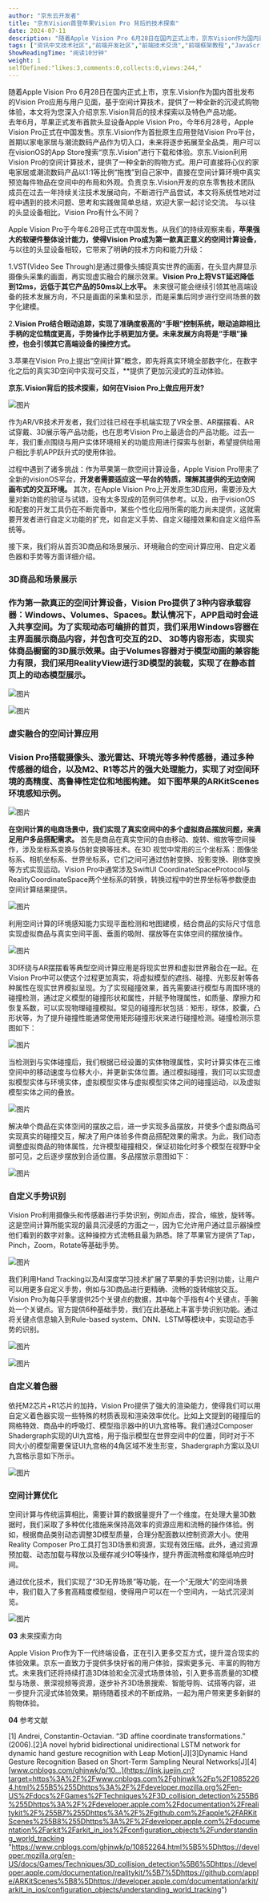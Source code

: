 ```yaml
---
author: "京东云开发者"
title: "京东Vision首登苹果Vision Pro 背后的技术探索"
date: 2024-07-11
description: "随着Apple Vision Pro 6月28日在国内正式上市，京东Vision作为国内首批发布的Vision Pro应用与用户见面，基于空间计算技术，提供了一种全新的沉浸式购物体验，本文将为您深入"
tags: ["资讯中文技术社区","前端开发社区","前端技术交流","前端框架教程","JavaScript 学习资源","CSS 技巧与最佳实践","HTML5 最新动态","前端工程师职业发展","开源前端项目","前端技术趋势"]
ShowReadingTime: "阅读10分钟"
weight: 1
selfDefined:"likes:3,comments:0,collects:0,views:244,"
---
```

随着Apple Vision Pro 6月28日在国内正式上市，京东.Vision作为国内首批发布的Vision Pro应用与用户见面，基于空间计算技术，提供了一种全新的沉浸式购物体验，本文将为您深入介绍京东.Vision背后的技术探索以及特色产品功能。  
去年6月，苹果正式发布首款头显设备Apple Vision Pro，今年6月28号，Apple Vision Pro正式在中国发售。京东.Vision作为首批原生应用登陆Vision Pro平台，首期以家电家居与潮流数码产品作为切入口，未来将逐步拓展至全品类，用户可以在visionOS的App Store搜索“京东.Vision”进行下载和体验。京东.Vision利用Vision Pro的空间计算技术，提供了一种全新的购物方式。用户可直接将心仪的家电家居或潮流数码产品以1:1等比例“拖拽”到自己家中，直接在空间计算环境中真实预览每件物品在空间中的布局和外观。负责京东.Vision开发的京东零售技术团队成员在过去一年持续关注技术发展动向，不断进行产品尝试，本文将系统性地对过程中遇到的技术问题、思考和实践做简单总结，欢迎大家一起讨论交流。 与以往的头显设备相比，Vision Pro有什么不同？

Apple Vision Pro于今年6.28号正式在中国发售。从我们的持续观察来看，**苹果强大的软硬件整体设计能力，使得Vision Pro成为第一款真正意义的空间计算设备，** 与以往的头显设备相较，它带来了明确的技术方向和能力升级：

1.VST(Video See Through)是通过摄像头捕捉真实世界的画面，在头显内屏显示摄像头采集的画面，再实现虚实融合的展示效果。**Vision Pro上将VST延迟降低到12ms，远低于其它产品的50ms以上水平。** 未来很可能会继续引领其他高端设备的技术发展方向，不只是画面的采集和显示，而是采集后同步进行空间场景的数字化建模。

2.**Vision Pro结合眼动追踪，实现了准确度极高的“手眼”控制系统，眼动追踪相比手柄的定位精度更高，手势操作比手柄更加方便。未来发展方向将是“手眼”操控，也会引领其它高端设备的操控方式。**

3.苹果在Vision Pro上提出“空间计算”概念，即先将真实环境全部数字化，在数字化之后的真实3D空间中实现可交互，\*\*提供了更加沉浸式的互动体验。

****京东.Vision背后的技术探索，如何在Vision Pro上做应用开发?****

![图片](/images/jueJin/e8812cacb962482.png)

作为AR/VR技术开发者，我们过往已经在手机端实现了VR全景、AR摆摆看、AR试穿戴、3D展示等产品功能，也在思考Vision Pro上最适合的产品功能。过去一年，我们重点围绕与用户实体环境相关的功能应用进行探索与创新，希望提供给用户相比手机APP跃升式的使用体验。

过程中遇到了诸多挑战：作为苹果第一款空间计算设备，Apple Vision Pro带来了全新的visionOS平台，**开发者需要适应这一平台的特质，理解其提供的无边空间画布式的交互环境。** 其次，在Apple Vision Pro上开发原生3D应用，需要涉及大量对新功能的验证与试错，没有太多现成的范例可供参考。以及，由于visionOS和配套的开发工具仍在不断完善中，某些个性化应用所需的能力尚未提供，这就需要开发者进行自定义功能的扩充，如自定义手势、自定义碰撞效果和自定义组件系统等。

接下来，我们将从首页3D商品和场景展示、环境融合的空间计算应用、自定义着色器和手势等方面详细介绍。

### 3D商品和场景展示

### 作为第一款真正的空间计算设备，Vision Pro提供了3种内容承载容器：Windows、Volumes、Spaces。默认情况下，APP启动时会进入共享空间。为了实现动态可编排的首页，我们采用Windows容器在主界面展示商品内容，并包含可交互的2D、 3D等内容形态，实现实体商品橱窗的3D展示效果。由于Volumes容器对于模型动画的兼容能力有限，我们采用RealityView进行3D模型的装载，实现了在静态首页上的动态模型展示。

![图片](/images/jueJin/3613b0be084145b.png)

![图片](/images/jueJin/f867d0825235457.png)

### 虚实融合的空间计算应用

### **Vision Pro搭载摄像头、激光雷达、环境光等多种传感器，通过多种传感器的组合，以及M2、R1等芯片的强大处理能力，实现了对空间环境的高精度、高鲁棒性定位和地图构建。** 如下图苹果的ARKitScenes环境感知示例。

![图片](/images/jueJin/fa92da21bf044f5.png)

**在空间计算的电商场景中，我们实现了真实空间中的多个虚拟商品摆放问题，来满足用户多品搭配需求。** 首先是商品在真实空间的自由移动、旋转、缩放等空间操作，涉及坐标系变换与仿射变换等技术。在3D 视觉中常用的三个坐标系：图像坐标系、相机坐标系、世界坐标系，它们之间可通过仿射变换、投影变换、刚体变换等方式实现运动。Vision Pro中通常涉及SwiftUI CoordinateSpaceProtocol与RealityCoordinateSpace两个坐标系的转换，转换过程中的世界坐标等参数便由空间计算结果提供。

![图片](/images/jueJin/00f79f4d65a546b.png)  

利用空间计算的环境感知能力实现平面检测和地图建模，结合商品的实际尺寸信息实现虚拟商品与真实空间平面、垂面的吸附、摆放等在实体空间的摆放操作。

![图片](/images/jueJin/123495273c6c4cc.png)

3D环绕与AR摆摆看等典型空间计算应用是将现实世界和虚拟世界融合在一起。在Vision Pro中可以使这个过程更加真实，将虚拟模型的遮挡、碰撞、光影反射等各种属性在现实世界模拟呈现。为了实现碰撞效果，首先需要进行模型与周围环境的碰撞检测，通过定义模型的碰撞形状和属性，并赋予物理属性，如质量、摩擦力和恢复系数，可以实现物理碰撞模拟。常见的碰撞形状包括：矩形，球体，胶囊，凸形状等，为了提升碰撞性能通常使用矩形碰撞形状来进行碰撞检测。碰撞检测示意图如下：

![图片](/images/jueJin/0d8fe6e3b14e4b7.png)

当检测到与实体碰撞后，我们根据已经设置的实体物理属性，实时计算实体在三维空间中的移动速度与位移大小，并更新实体位置。通过模拟碰撞，我们可以实现虚拟模型实体与环境实体，虚拟模型实体与虚拟模型实体之间的碰撞运动，以及虚拟模型实体之间的叠放。

![图片](/images/jueJin/775cf577c39f4fe.png)

解决单个商品在实体空间的摆放之后，进一步实现多品摆放，并使多个虚拟商品可实现真实的碰撞交互，解决了用户体验多件商品搭配效果的需求。为此，我们动态调整虚拟商品的物体属性，允许模型碰撞相交，保证初始化时多个模型在视野中全部可见，之后逐步摆放到合适位置。多品摆放示意图如下：

![图片](/images/jueJin/aa4dcb6bea52411.png)

### 自定义手势识别

Vision Pro利用摄像头和传感器进行手势识别，例如点击，捏合，缩放，旋转等。这是空间计算所能实现的最具沉浸感的方面之一，因为它允许用户通过显示器操控他们看到的数字对象。这种操控方式流畅且最为熟悉。除了苹果官方提供了Tap，Pinch，Zoom，Rotate等基础手势。

![图片](/images/jueJin/0bcbe68cebad47b.png)

我们利用Hand Tracking以及AI深度学习技术扩展了苹果的手势识别功能，让用户可以用更多自定义手势，例如与3D商品进行更精确、流畅的旋转缩放交互。Vision Pro为每只手掌提供25个关键点的数据，其中每个手指有4个关键点，手腕处一个关键点。官方提供6种基础手势，我们在此基础上丰富手势识别功能。通过将关键点信息输入到Rule-based system、DNN、LSTM等模块中，实现动态手势的识别。

![图片](/images/jueJin/fd2e388aa03c4f7.png)

![图片](/images/jueJin/d9a6bb849d0e4cb.png)

### 自定义着色器

依托M2芯片+R1芯片的加持，Vision Pro提供了强大的渲染能力，使得我们可以用自定义着色器实现一些特殊的材质表现和渲染效率优化。比如上文提到的碰撞后的网格特效、商品中的呼吸灯、模型指示器中的UI九宫格等。我们通过Composer Shadergraph实现的UI九宫格，用于指示模型在世界空间中的位置，同时对于不同大小的模型需要保证UI九宫格的4角区域不发生形变，Shadergraph方案以及UI九宫格示意如下所示。

![图片](/images/jueJin/0282cfdda65c4fc.png)

### 空间计算优化

空间计算与传统运算相比，需要计算的数据量提升了一个维度。在处理大量3D数据时，我们采取了多种优化措施来保持高效率的资源应用和流畅的操作体验。例如，根据商品类别动态调整3D模型质量，合理分配面数以控制资源大小。使用Reality Composer Pro工具打包3D场景和资源，实现有效压缩。此外，通过资源预加载、动态加载与释放以及缓存减少IO等操作，提升界面流畅度和降低响应时间。

通过优化技术，我们实现了“3D无界场景”等功能，在一个“无限大”的空间场景中，我们载入了多套高精度模型组，使得用户可以在一个空间内，一站式沉浸浏览。

![图片](/images/jueJin/1fe5a7e89a6342e.png)

**03** 未来探索方向 

Apple Vision Pro作为下一代终端设备，正在引入更多交互方式，提升混合现实的体验效果。京东一直致力于提供多快好省的用户体验，探索更多元、丰富的购物方式。未来我们还将持续打造3D体验和全沉浸式场景体验，引入更多高质量的3D模型与场景、景深视频等资源，逐步补齐3D场景搜索、智能导购、试搭等内容，进一步提升沉浸式体验效果。期待随着技术的不断成熟，一起为用户带来更多新鲜的购物体验。

**04** 参考文献

\[1\] Andrei, Constantin-Octavian. “3D affine coordinate transformations.” (2006).\[2\]A novel hybrid bidirectional unidirectional LSTM network for dynamic hand gesture recognition with Leap Motion\[J\]\[3\]Dynamic Hand Gesture Recognition Based on Short-Term Sampling Neural Networks\[J\]\[4\][www.cnblogs.com/ghjnwk/p/10…](https://link.juejin.cn?target=https%3A%2F%2Fwww.cnblogs.com%2Fghjnwk%2Fp%2F10852264.html%255B5%255Dhttps%3A%2F%2Fdeveloper.mozilla.org%2Fen-US%2Fdocs%2FGames%2FTechniques%2F3D_collision_detection%255B6%255Dhttps%3A%2F%2Fdeveloper.apple.com%2Fdocumentation%2Frealitykit%2F%255B7%255Dhttps%3A%2F%2Fgithub.com%2Fapple%2FARKitScenes%255B8%255Dhttps%3A%2F%2Fdeveloper.apple.com%2Fdocumentation%2Farkit%2Farkit_in_ios%2Fconfiguration_objects%2Funderstanding_world_tracking "https://www.cnblogs.com/ghjnwk/p/10852264.html%5B5%5Dhttps://developer.mozilla.org/en-US/docs/Games/Techniques/3D_collision_detection%5B6%5Dhttps://developer.apple.com/documentation/realitykit/%5B7%5Dhttps://github.com/apple/ARKitScenes%5B8%5Dhttps://developer.apple.com/documentation/arkit/arkit_in_ios/configuration_objects/understanding_world_tracking")
